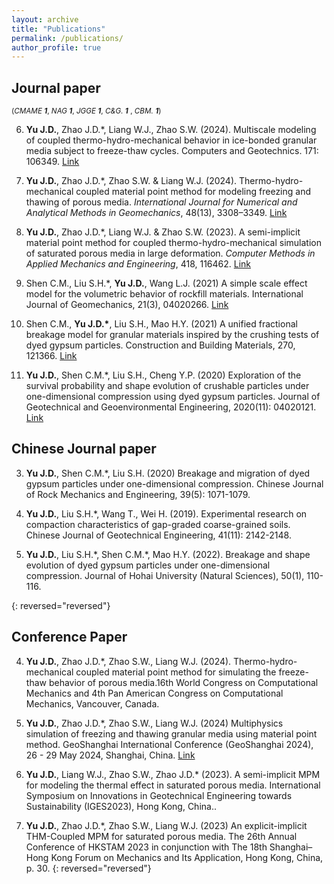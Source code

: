 ```yaml
---
layout: archive
title: "Publications"
permalink: /publications/
author_profile: true
---
```

## Journal paper

<small>(*CMAME* ***1***,
 *NAG* ***1***,
 *JGGE* ***1***,
 *C&G.* ***1*** ,
 *CBM.* ***1***)</small>

6.  **Yu J.D.**, Zhao J.D.\*, Liang W.J., Zhao S.W. (2024). Multiscale modeling of coupled thermo-hydro-mechanical behavior in ice-bonded granular media subject to freeze-thaw cycles. Computers and Geotechnics. 171: 106349. [Link](https://doi.org/10.1016/j.compgeo.2024.106349)
   
5.  **Yu J.D.**, Zhao J.D.\*,  Zhao S.W. & Liang W.J. (2024). Thermo-hydro-mechanical coupled material point method for modeling freezing and thawing of porous media.
*International Journal for Numerical and Analytical Methods in Geomechanics*,
48(13), 3308–3349. [Link](https://doi.org/10.1002/nag.3794)
   
4.  **Yu J.D.**, Zhao J.D.\*, Liang W.J. & Zhao S.W. (2023). A semi-implicit material point method for coupled thermo-hydro-mechanical simulation of saturated porous media in large deformation. 
*Computer Methods in Applied Mechanics and Engineering*,
418, 116462. [Link](https://doi.org/10.1016/j.cma.2023.116462)

3.   Shen C.M., Liu S.H.\*, **Yu J.D.**, Wang L.J. (2021) A simple scale effect model for the volumetric behavior of rockfill materials. International Journal of Geomechanics, 21(3), 04020266. [Link](https://doi.org/10.1061/(ASCE)GM.1943-5622.0001939)

2.   Shen C.M., **Yu J.D.\***, Liu S.H., Mao H.Y. (2021) A unified fractional breakage model for granular materials inspired by the crushing tests of dyed gypsum particles. Construction and Building Materials, 270, 121366. [Link](https://doi.org/10.1016/j.conbuildmat.2020.121366)

1.   **Yu J.D.**, Shen C.M.\*, Liu S.H., Cheng Y.P. (2020) Exploration of the survival probability and shape evolution of crushable particles under one-dimensional compression using dyed gypsum particles. Journal of Geotechnical and Geoenvironmental Engineering, 2020(11): 04020121. [Link](https://doi.org/10.1016/j.cma.2022.115871)

## Chinese Journal paper

3.   **Yu J.D.**, Shen C.M.\*, Liu S.H. (2020) Breakage and migration of dyed gypsum particles under one-dimensional compression. Chinese Journal of Rock Mechanics and Engineering, 39(5): 1071-1079. 

2.   **Yu J.D.**, Liu S.H.\*, Wang T., Wei H. (2019). Experimental research on compaction characteristics of gap-graded coarse-grained soils. Chinese Journal of Geotechnical Engineering, 41(11): 2142-2148. 

1.   **Yu J.D.**, Liu S.H.\*, Shen C.M.*, Mao H.Y. (2022). Breakage and shape evolution of dyed gypsum particles under one-dimensional compression. Journal of Hohai University (Natural Sciences), 50(1), 110-116.

{: reversed="reversed"}

## Conference Paper
4. **Yu J.D.**, Zhao J.D.\*, Zhao S.W., Liang W.J. (2024). Thermo-hydro-mechanical coupled material point method for simulating the freeze-thaw behavior of porous media.16th World Congress on Computational Mechanics and 4th Pan American Congress on Computational Mechanics, Vancouver, Canada.

3. **Yu J.D.**, Zhao J.D.\*,  Zhao S.W., Liang W.J. (2024) Multiphysics simulation of freezing and thawing granular media using material point method. GeoShanghai International Conference (GeoShanghai 2024), 26 - 29 May 2024, Shanghai, China. [Link](https://doi.org/10.1088/1755-1315/1330/1/012035)
   
2. **Yu J.D.**, Liang W.J., Zhao S.W., Zhao J.D.\* (2023). A semi-implicit MPM for modeling the thermal effect in saturated porous media. International Symposium on Innovations in Geotechnical Engineering towards Sustainability (IGES2023), Hong Kong, China..
   
1. **Yu J.D.**, Zhao J.D.\*, Zhao S.W., Liang W.J. (2023) An explicit-implicit THM-Coupled MPM for saturated porous media. The 26th Annual Conference of HKSTAM 2023 in conjunction with The 18th Shanghai–Hong Kong Forum on Mechanics and Its Application, Hong Kong, China, p. 30.
{: reversed="reversed"}